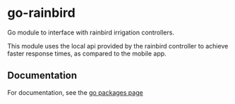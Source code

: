 # go-rainbird
Go module to interface with rainbird irrigation controllers.

This module uses the local api provided by the rainbird controller to achieve faster response times, as compared to the mobile app.

## Documentation

For documentation, see the [go packages page](https://pkg.go.dev/github.com/gu-zu/go-rainbird)
